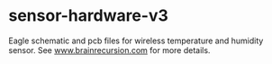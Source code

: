 # sensor-hardware-v3

Eagle schematic and pcb files for wireless temperature and humidity sensor.
See www.brainrecursion.com for more details.
